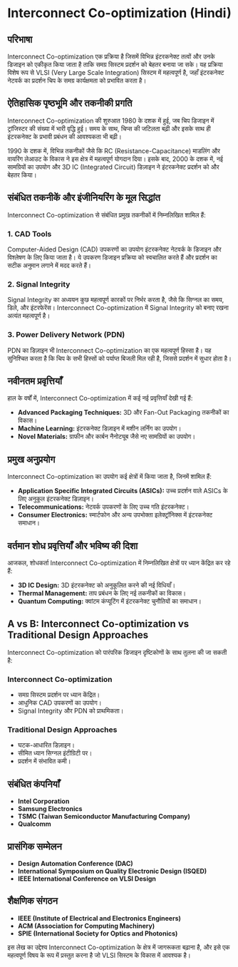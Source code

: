 # Interconnect Co-optimization (Hindi)

## परिभाषा
Interconnect Co-optimization एक प्रक्रिया है जिसमें विभिन्न इंटरकनेक्ट तत्वों और उनके डिजाइन को एकीकृत किया जाता है ताकि समग्र सिस्टम प्रदर्शन को बेहतर बनाया जा सके। यह प्रक्रिया विशेष रूप से VLSI (Very Large Scale Integration) सिस्टम में महत्वपूर्ण है, जहाँ इंटरकनेक्ट नेटवर्क का प्रदर्शन चिप के समग्र कार्यक्षमता को प्रभावित करता है।

## ऐतिहासिक पृष्ठभूमि और तकनीकी प्रगति
Interconnect Co-optimization की शुरुआत 1980 के दशक में हुई, जब चिप डिजाइन में ट्रांजिस्टर की संख्या में भारी वृद्धि हुई। समय के साथ, चिप्स की जटिलता बढ़ी और इसके साथ ही इंटरकनेक्ट के प्रभावी प्रबंधन की आवश्यकता भी बढ़ी। 

1990 के दशक में, विभिन्न तकनीकों जैसे कि RC (Resistance-Capacitance) माडलिंग और वायरिंग लेआउट के विकास ने इस क्षेत्र में महत्वपूर्ण योगदान दिया। इसके बाद, 2000 के दशक में, नई सामग्रियों का उपयोग और 3D IC (Integrated Circuit) डिज़ाइन ने इंटरकनेक्ट प्रदर्शन को और बेहतर किया।

## संबंधित तकनीकें और इंजीनियरिंग के मूल सिद्धांत
Interconnect Co-optimization से संबंधित प्रमुख तकनीकों में निम्नलिखित शामिल हैं:

### 1. CAD Tools
Computer-Aided Design (CAD) उपकरणों का उपयोग इंटरकनेक्ट नेटवर्क के डिजाइन और विश्लेषण के लिए किया जाता है। ये उपकरण डिजाइन प्रक्रिया को स्वचालित करते हैं और प्रदर्शन का सटीक अनुमान लगाने में मदद करते हैं।

### 2. Signal Integrity
Signal Integrity का अध्ययन कुछ महत्वपूर्ण कारकों पर निर्भर करता है, जैसे कि सिग्नल का समय, डिले, और इंटरफेरेंस। Interconnect Co-optimization में Signal Integrity को बनाए रखना अत्यंत महत्वपूर्ण है।

### 3. Power Delivery Network (PDN)
PDN का डिज़ाइन भी Interconnect Co-optimization का एक महत्वपूर्ण हिस्सा है। यह सुनिश्चित करता है कि चिप के सभी हिस्सों को पर्याप्त बिजली मिल रही है, जिससे प्रदर्शन में सुधार होता है।

## नवीनतम प्रवृत्तियाँ
हाल के वर्षों में, Interconnect Co-optimization में कई नई प्रवृत्तियाँ देखी गई हैं:

- **Advanced Packaging Techniques:** 3D और Fan-Out Packaging तकनीकों का विकास।
- **Machine Learning:** इंटरकनेक्ट डिज़ाइन में मशीन लर्निंग का उपयोग।
- **Novel Materials:** ग्राफीन और कार्बन नैनोट्यूब जैसे नए सामग्रियों का उपयोग।

## प्रमुख अनुप्रयोग
Interconnect Co-optimization का उपयोग कई क्षेत्रों में किया जाता है, जिनमें शामिल हैं:

- **Application Specific Integrated Circuits (ASICs):** उच्च प्रदर्शन वाले ASICs के लिए अनुकूल इंटरकनेक्ट डिज़ाइन।
- **Telecommunications:** नेटवर्क उपकरणों के लिए उच्च गति इंटरकनेक्ट।
- **Consumer Electronics:** स्मार्टफोन और अन्य उपभोक्ता इलेक्ट्रॉनिक्स में इंटरकनेक्ट समाधान।

## वर्तमान शोध प्रवृत्तियाँ और भविष्य की दिशा
आजकल, शोधकर्ता Interconnect Co-optimization में निम्नलिखित क्षेत्रों पर ध्यान केंद्रित कर रहे हैं:

- **3D IC Design:** 3D इंटरकनेक्ट को अनुकूलित करने की नई विधियाँ।
- **Thermal Management:** ताप प्रबंधन के लिए नई तकनीकों का विकास।
- **Quantum Computing:** क्वांटम कंप्यूटिंग में इंटरकनेक्ट चुनौतियों का समाधान।

## A vs B: Interconnect Co-optimization vs Traditional Design Approaches
Interconnect Co-optimization को पारंपरिक डिजाइन दृष्टिकोणों के साथ तुलना की जा सकती है:

### Interconnect Co-optimization
- समग्र सिस्टम प्रदर्शन पर ध्यान केंद्रित।
- आधुनिक CAD उपकरणों का उपयोग।
- Signal Integrity और PDN को प्राथमिकता।

### Traditional Design Approaches
- घटक-आधारित डिज़ाइन।
- सीमित ध्यान सिग्नल इंटीग्रिटी पर।
- प्रदर्शन में संभावित कमी।

## संबंधित कंपनियाँ
- **Intel Corporation**
- **Samsung Electronics**
- **TSMC (Taiwan Semiconductor Manufacturing Company)**
- **Qualcomm**

## प्रासंगिक सम्मेलन
- **Design Automation Conference (DAC)**
- **International Symposium on Quality Electronic Design (ISQED)**
- **IEEE International Conference on VLSI Design**

## शैक्षणिक संगठन
- **IEEE (Institute of Electrical and Electronics Engineers)**
- **ACM (Association for Computing Machinery)**
- **SPIE (International Society for Optics and Photonics)**

इस लेख का उद्देश्य Interconnect Co-optimization के क्षेत्र में जागरूकता बढ़ाना है, और इसे एक महत्वपूर्ण विषय के रूप में प्रस्तुत करना है जो VLSI सिस्टम के विकास में आवश्यक है।